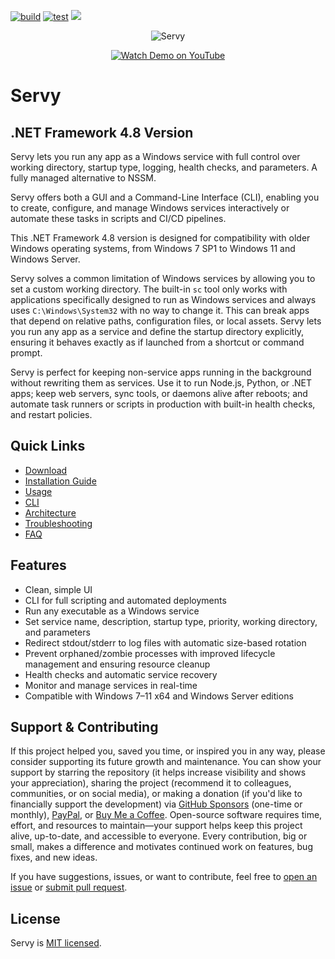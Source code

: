 [![build](https://github.com/aelassas/servy/actions/workflows/build.yml/badge.svg?branch=net48)](https://github.com/aelassas/servy/actions/workflows/build.yml) [![test](https://github.com/aelassas/servy/actions/workflows/test.yml/badge.svg?branch=net48)](https://github.com/aelassas/servy/actions/workflows/test.yml) [![](https://img.shields.io/badge/docs-wiki-brightgreen)](https://github.com/aelassas/servy/wiki)

<p align="center">
  <img src="https://servy-win.github.io/servy.png?d=7" alt="Servy" />
</p>
<p align="center">
  <a href="https://www.youtube.com/watch?v=JpmzZEJd4f0" target="_blank">
    <img src="https://img.shields.io/badge/Watch%20Demo-FF0033?style=for-the-badge&logo=youtube" alt="Watch Demo on YouTube" />
  </a>
</p>

# Servy

## .NET Framework 4.8 Version

Servy lets you run any app as a Windows service with full control over working directory, startup type, logging, health checks, and parameters. A fully managed alternative to NSSM.

Servy offers both a GUI and a Command-Line Interface (CLI), enabling you to create, configure, and manage Windows services interactively or automate these tasks in scripts and CI/CD pipelines.

This .NET Framework 4.8 version is designed for compatibility with older Windows operating systems, from Windows 7 SP1 to Windows 11 and Windows Server.

Servy solves a common limitation of Windows services by allowing you to set a custom working directory. The built-in `sc` tool only works with applications specifically designed to run as Windows services and always uses `C:\Windows\System32` with no way to change it. This can break apps that depend on relative paths, configuration files, or local assets. Servy lets you run any app as a service and define the startup directory explicitly, ensuring it behaves exactly as if launched from a shortcut or command prompt.

Servy is perfect for keeping non-service apps running in the background without rewriting them as services. Use it to run Node.js, Python, or .NET apps; keep web servers, sync tools, or daemons alive after reboots; and automate task runners or scripts in production with built-in health checks, and restart policies.

## Quick Links
* [Download](https://github.com/aelassas/servy/releases/latest)
* [Installation Guide](https://github.com/aelassas/servy/wiki/Installation-Guide)
* [Usage](https://github.com/aelassas/servy/wiki/Usage)
* [CLI](https://github.com/aelassas/servy/wiki/Servy-CLI)
* [Architecture](https://github.com/aelassas/servy/wiki/Architecture)
* [Troubleshooting](https://github.com/aelassas/servy/wiki/Troubleshooting)
* [FAQ](https://github.com/aelassas/servy/wiki/FAQ)

## Features

* Clean, simple UI
* CLI for full scripting and automated deployments
* Run any executable as a Windows service
* Set service name, description, startup type, priority, working directory, and parameters
* Redirect stdout/stderr to log files with automatic size-based rotation
* Prevent orphaned/zombie processes with improved lifecycle management and ensuring resource cleanup
* Health checks and automatic service recovery
* Monitor and manage services in real-time
* Compatible with Windows 7–11 x64 and Windows Server editions

## Support & Contributing

If this project helped you, saved you time, or inspired you in any way, please consider supporting its future growth and maintenance. You can show your support by starring the repository (it helps increase visibility and shows your appreciation), sharing the project (recommend it to colleagues, communities, or on social media), or making a donation (if you'd like to financially support the development) via [GitHub Sponsors](https://github.com/sponsors/aelassas) (one-time or monthly), [PayPal](https://www.paypal.me/aelassaspp), or [Buy Me a Coffee](https://www.buymeacoffee.com/aelassas). Open-source software requires time, effort, and resources to maintain—your support helps keep this project alive, up-to-date, and accessible to everyone. Every contribution, big or small, makes a difference and motivates continued work on features, bug fixes, and new ideas.

If you have suggestions, issues, or want to contribute, feel free to [open an issue](https://github.com/aelassas/servy/issues) or [submit pull request](https://github.com/aelassas/servy/pulls).

## License

Servy is [MIT licensed](https://github.com/aelassas/servy/blob/main/LICENSE.txt).

